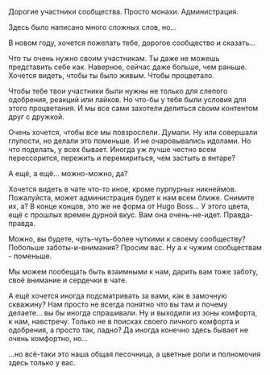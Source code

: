 Дорогие участники сообщества. Просто монахи. Администрация.

Здесь было написано много сложных слов, но...

В новом году, хочется пожелать тебе, дорогое сообщество и сказать...

Что ты очень нужно своим участникам.
Ты даже не можешь представить себе как.
Наверное, сейчас даже больше, чем раньше.
Хочется видеть, чтобы ты было живым. Чтобы процветало.

Чтобы тебе твои участники были нужны не только для слепого одобрения, реакций или лайков. Но что-бы у тебя были условия для этого процветания. И мы все сами захотели делиться своим контентом друг с дружкой.

Очень хочется, чтобы все мы повзрослели. Думали. Ну или совершали глупости, но делали это поменьше. И не очаровывались идолами. Но что поделать, у всех бывает. Иногда уж лучше честно всем перессорится, пережить и перемириться, чем застыть в янтаре?

А ещё, а ещё... можно-можно, да?

Хочется видеть в чате что-то иное, кроме пурпурных никнеймов. Пожалуйста, может администрация будет к нам всем ближе. Снимите их, а? В конце концов, это же не форма от Hugo Boss... У этого цвета, ещё с прошлых времен дурной вкус. Вам она очень-не-идет. Правда-правда.

Можно, вы будете, чуть-чуть-более чуткими к своему сообществу? Побольше заботы-и-внимания? Просим вас. Ну а к чужим сообществам - поменьше.

Мы можем пообещать быть взаимными к нам, дарить вам тоже заботу, своё внимание и сердечки в чате.

А ещё хочется иногда подсматривать за вами, как в замочную скважину? Нам просто не всегда понятно что вы там и почему делаете... вы бы иногда спрашивали. Ну и выходили из зоны комфорта, к нам, навстречу. Только не в поисках своего личного комфорта и одобрения, а просто так, ладно? Да иногда конечно здесь бывает не очень комфортно, но...

...но всё-таки это наша общая песочница, а цветные роли и полномочия здесь только у вас. 
